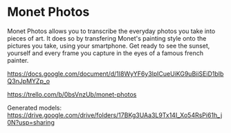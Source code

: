 # Monet Photos
Monet Photos allows you to transcribe the everyday photos you take into pieces of art. It does so by transfering Monet's painting style onto the pictures you take, using your smartphone. Get ready to see the sunset, yourself and every frame you capture in the eyes of a famous french painter.

https://docs.google.com/document/d/1I8WyYF6y3lpICueUiKG9uBiiSEiD1bIbQ3nJpMYZp_o

https://trello.com/b/0bsVnzUb/monet-photos

Generated models:
https://drive.google.com/drive/folders/17BKg3UAa3L9Tx14I_Xo54RsPi61h_j0N?usp=sharing
